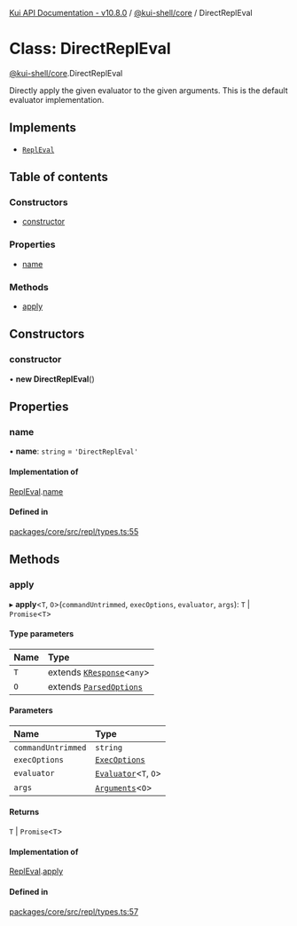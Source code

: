 [Kui API Documentation - v10.8.0](../README.md) / [@kui-shell/core](../modules/kui_shell_core.md) / DirectReplEval

# Class: DirectReplEval

[@kui-shell/core](../modules/kui_shell_core.md).DirectReplEval

Directly apply the given evaluator to the given arguments. This is
the default evaluator implementation.

## Implements

- [`ReplEval`](../interfaces/kui_shell_core.ReplEval.md)

## Table of contents

### Constructors

- [constructor](kui_shell_core.DirectReplEval.md#constructor)

### Properties

- [name](kui_shell_core.DirectReplEval.md#name)

### Methods

- [apply](kui_shell_core.DirectReplEval.md#apply)

## Constructors

### constructor

• **new DirectReplEval**()

## Properties

### name

• **name**: `string` = `'DirectReplEval'`

#### Implementation of

[ReplEval](../interfaces/kui_shell_core.ReplEval.md).[name](../interfaces/kui_shell_core.ReplEval.md#name)

#### Defined in

[packages/core/src/repl/types.ts:55](https://github.com/mra-ruiz/kui/blob/27e887ab4/packages/core/src/repl/types.ts#L55)

## Methods

### apply

▸ **apply**<`T`, `O`\>(`commandUntrimmed`, `execOptions`, `evaluator`, `args`): `T` \| `Promise`<`T`\>

#### Type parameters

| Name | Type                                                                     |
| :--- | :----------------------------------------------------------------------- |
| `T`  | extends [`KResponse`](../modules/kui_shell_core.md#kresponse)<`any`\>    |
| `O`  | extends [`ParsedOptions`](../interfaces/kui_shell_core.ParsedOptions.md) |

#### Parameters

| Name               | Type                                                                |
| :----------------- | :------------------------------------------------------------------ |
| `commandUntrimmed` | `string`                                                            |
| `execOptions`      | [`ExecOptions`](../interfaces/kui_shell_core.ExecOptions.md)        |
| `evaluator`        | [`Evaluator`](../interfaces/kui_shell_core.Evaluator.md)<`T`, `O`\> |
| `args`             | [`Arguments`](../interfaces/kui_shell_core.Arguments.md)<`O`\>      |

#### Returns

`T` \| `Promise`<`T`\>

#### Implementation of

[ReplEval](../interfaces/kui_shell_core.ReplEval.md).[apply](../interfaces/kui_shell_core.ReplEval.md#apply)

#### Defined in

[packages/core/src/repl/types.ts:57](https://github.com/mra-ruiz/kui/blob/27e887ab4/packages/core/src/repl/types.ts#L57)
